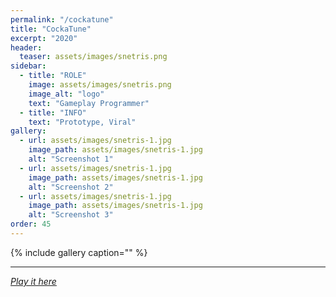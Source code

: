 ```yaml
---
permalink: "/cockatune"
title: "CockaTune"
excerpt: "2020"
header:
  teaser: assets/images/snetris.png
sidebar:
  - title: "ROLE"
    image: assets/images/snetris.png
    image_alt: "logo"
    text: "Gameplay Programmer"
  - title: "INFO"
    text: "Prototype, Viral"
gallery:
  - url: assets/images/snetris-1.jpg
    image_path: assets/images/snetris-1.jpg
    alt: "Screenshot 1"
  - url: assets/images/snetris-1.jpg
    image_path: assets/images/snetris-1.jpg
    alt: "Screenshot 2"
  - url: assets/images/snetris-1.jpg
    image_path: assets/images/snetris-1.jpg
    alt: "Screenshot 3"
order: 45
---
```


{% include gallery caption="" %}



------







[*Play it here*]()